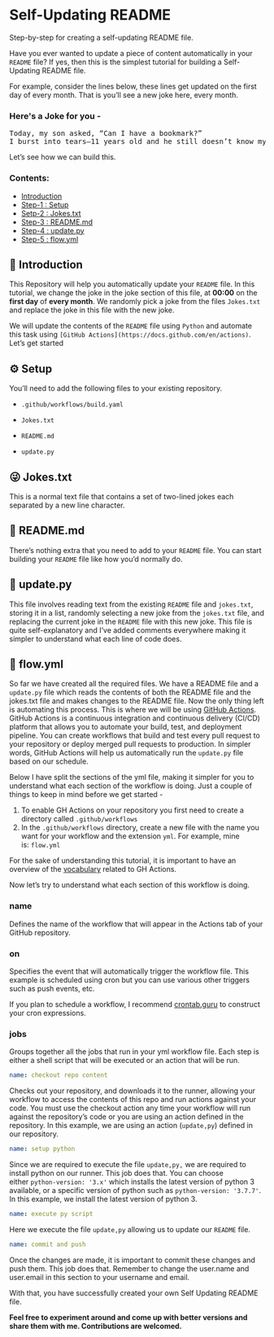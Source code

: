 # Self-Updating README

Step-by-step for creating a self-updating README file.

Have you ever wanted to update a piece of content automatically in your `README` file? If yes, then this is the simplest tutorial for building a Self-Updating README file. 

For example, consider the lines below, these lines get updated on the first day of every month. That is you’ll see a new joke here, every month. 

### Here's a Joke for you -

<pre>Today, my son asked, “Can I have a bookmark?”
I burst into tears—11 years old and he still doesn’t know my name is Brian.
</pre></pre></pre></pre></pre></pre></pre></pre></pre></pre></pre></pre></pre></pre></pre></pre></pre></pre></pre></pre></pre></pre></pre></pre></pre></pre></pre></pre></pre></pre></pre></pre></pre></pre></pre></pre></pre></pre></pre></pre></pre></pre></pre></pre></pre></pre></pre></pre></pre></pre></pre></pre></pre></pre></pre></pre></pre></pre></pre></pre></pre></pre></pre></pre></pre></pre></pre></pre></pre></pre></pre></pre></pre></pre></pre></pre></pre></pre></pre></pre></pre></pre></pre></pre></pre></pre></pre></pre></pre></pre></pre></pre></pre></pre></pre></pre></pre></pre></pre></pre></pre></pre></pre></pre></pre></pre></pre></pre></pre></pre></pre></pre></pre></pre></pre></pre></pre></pre></pre></pre></pre></pre></pre></pre></pre></pre></pre></pre></pre></pre></pre></pre></pre></pre></pre></pre></pre></pre></pre></pre></pre></pre></pre></pre></pre></pre></pre></pre></pre></pre></pre></pre></pre></pre></pre></pre></pre></pre></pre></pre></pre></pre></pre></pre></pre></pre></pre></pre></pre></pre></pre></pre></pre></pre></pre></pre></pre></pre></pre></pre></pre></pre></pre></pre></pre></pre></pre></pre></pre></pre></pre></pre></pre></pre></pre></pre></pre></pre></pre></pre></pre></pre></pre></pre></pre></pre></pre></pre></pre></pre></pre></pre></pre></pre></pre></pre></pre></pre></pre></pre></pre></pre></pre></pre></pre></pre></pre></pre></pre></pre></pre></pre></pre></pre></pre></pre></pre></pre></pre></pre></pre></pre></pre></pre></pre></pre></pre></pre></pre></pre></pre></pre></pre></pre></pre></pre></pre></pre></pre></pre></pre></pre></pre></pre></pre></pre></pre></pre></pre></pre></pre></pre></pre></pre></pre></pre></pre></pre></pre></pre></pre></pre></pre></pre></pre></pre></pre></pre></pre></pre></pre></pre></pre></pre></pre></pre></pre></pre></pre></pre></pre></pre></pre></pre></pre></pre></pre></pre></pre></pre></pre></pre></pre></pre></pre></pre></pre></pre></pre></pre></pre></pre></pre></pre></pre></pre></pre></pre></pre></pre></pre></pre></pre></pre></pre></pre></pre></pre></pre></pre></pre></pre></pre></pre></pre></pre></pre></pre></pre></pre></pre></pre></pre></pre></pre></pre></pre></pre></pre></pre></pre></pre></pre></pre></pre></pre></pre></pre></pre></pre></pre></pre></pre></pre></pre></pre></pre></pre></pre></pre></pre></pre></pre></pre></pre></pre></pre></pre></pre></pre></pre></pre></pre></pre></pre></pre></pre></pre></pre></pre></pre></pre></pre></pre></pre></pre></pre></pre></pre></pre></pre></pre></pre></pre></pre></pre></pre></pre></pre></pre></pre></pre></pre></pre></pre></pre></pre></pre></pre></pre></pre></pre></pre></pre></pre></pre></pre></pre></pre></pre></pre></pre></pre></pre></pre></pre></pre></pre></pre></pre></pre></pre></pre></pre></pre></pre></pre></pre></pre></pre></pre></pre></pre></pre></pre></pre></pre></pre></pre></pre></pre></pre></pre></pre></pre></pre></pre></pre></pre></pre></pre></pre></pre></pre></pre></pre></pre></pre></pre></pre></pre></pre></pre></pre></pre></pre></pre></pre></pre></pre></pre></pre></pre></pre></pre></pre></pre></pre></pre></pre></pre></pre></pre></pre></pre></pre></pre></pre></pre></pre></pre></pre></pre></pre></pre></pre></pre></pre></pre></pre></pre></pre></pre></pre></pre></pre></pre></pre></pre></pre></pre></pre></pre></pre></pre></pre></pre></pre></pre></pre></pre></pre></pre></pre></pre></pre></pre></pre></pre></pre></pre></pre></pre></pre></pre></pre></pre></pre></pre></pre></pre></pre></pre></pre></pre></pre></pre></pre></pre></pre></pre></pre></pre></pre></pre></pre></pre></pre></pre></pre></pre></pre></pre></pre></pre></pre></pre></pre></pre></pre></pre></pre></pre></pre></pre></pre></pre></pre></pre></pre></pre>
Let’s see how we can build this.

### Contents:

- [Introduction](#introduction)
- [Step-1 : Setup](#setup)
- [Setp-2 : Jokes.txt](#jokes)
- [Step-3 : README.md](#readmeheading)
- [Step-4 : update.py](#update)
- [Step-5 : flow.yml](#flow)

<h2 id = "introduction">📕 Introduction</h2>

This Repository will help you automatically update your `README` file. In this tutorial, we change the joke in the joke section of this file, at **00:00** on the **first day** of **every month**. We randomly pick a joke from the files `Jokes.txt` and replace the joke in this file with the new joke.

We will update the contents of the `README` file using `Python` and automate this task using `[GitHub Actions](https://docs.github.com/en/actions)`. Let’s get started

<h2 id = "setup">⚙ Setup</h2>

You’ll need to add the following files to your existing repository. 

- `.github/workflows/build.yaml`

- `Jokes.txt`

- `README.md`

- `update.py`


<h2 id = "jokes">😜 Jokes.txt</h2>

This is a normal text file that contains a set of two-lined jokes each separated by a new line character. 

<h2 id = "readmeheading">📘 README.md</h2>

There’s nothing extra that you need to add to your `README` file. You can start building your `README` file like how you’d normally do. 

<h2 id = "update">🐍 update.py</h2>

This file involves reading text from the existing `README` file and `jokes.txt`, storing it in a list, randomly selecting a new joke from the `jokes.txt` file, and replacing the current joke in the `README` file with this new joke. This file is quite self-explanatory and I’ve added comments everywhere making it simpler to understand what each line of code does. 

<h2 id = "flow">🔄 flow.yml</h2>

So far we have created all the required files. We have a README file and a `update.py` file which reads the contents of both the README file and the jokes.txt file and makes changes to the README file. Now the only thing left is automating this process. This is where we will be using [GitHub Actions](https://docs.github.com/en/actions).  GitHub Actions is a continuous integration and continuous delivery (CI/CD) platform that allows you to automate your build, test, and deployment pipeline. You can create workflows that build and test every pull request to your repository or deploy merged pull requests to production. In simpler words, GitHub Actions will help us automatically run the `update.py` file based on our schedule. 

Below I have split the sections of the yml file, making it simpler for you to understand what each section of the workflow is doing. Just a couple of things to keep in mind before we get started -

1. To enable GH Actions on your repository you first need to create a directory called `.github/workflows`
2. In the `.github/workflows` directory, create a new file with the name you want for your workflow and the extension `yml`. For example, mine is: `flow.yml`

For the sake of understanding this tutorial, it is important to have an overview of the [vocabulary](https://docs.github.com/en/actions/learn-github-actions/understanding-github-actions) related to GH Actions.

Now let’s try to understand what each section of this workflow is doing.

### name

Defines the name of the workflow that will appear in the Actions tab of your GitHub repository.

### on

Specifies the event that will automatically trigger the workflow file. This example is scheduled using cron but you can use various other triggers such as push events, etc.

If you plan to schedule a workflow, I recommend [crontab.guru](http://crontab.guru) to construct your cron expressions.

### jobs

Groups together all the jobs that run in your yml workflow file. Each step is either a shell script that will be executed or an action that will be run. 

```yaml
name: checkout repo content
```

Checks out your repository, and downloads it to the runner, allowing your workflow to access the contents of this repo and run actions against your code. You must use the checkout action any time your workflow will run against the repository’s code or you are using an action defined in the repository. In this example, we are using an action (`update,py`) defined in our repository.

```yaml
name: setup python
```

Since we are required to execute the file `update,py,` we are required to install python on our runner. This job does that. You can choose either `python-version: '3.x'` which installs the latest version of python 3 available, or a specific version of python such as `python-version: '3.7.7'`. In this example, we install the latest version of python 3. 

```yaml
name: execute py script
```

Here we execute the file `update,py` allowing us to update our `README` file.

```yaml
name: commit and push
```

Once the changes are made, it is important to commit these changes and push them. This job does that. Remember to change the user.name and user.email in this section to your username and email.

With that, you have successfully created your own Self Updating README file. 

**Feel free to experiment around and come up with better versions and share them with me. Contributions are welcomed.**
